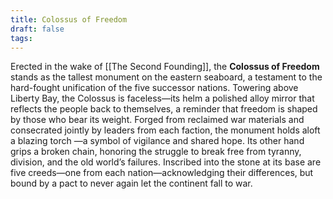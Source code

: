 ```yaml
---
title: Colossus of Freedom
draft: false
tags:
---
```

 


Erected in the wake of [[The Second Founding]], the **Colossus of Freedom** stands as the tallest monument on the eastern seaboard, a testament to the hard-fought unification of the five successor nations. Towering above Liberty Bay, the Colossus is faceless—its helm a polished alloy mirror that reflects the people back to themselves, a reminder that freedom is shaped by those who bear its weight. Forged from reclaimed war materials and consecrated jointly by leaders from each faction, the monument holds aloft a blazing torch —a symbol of vigilance and shared hope. Its other hand grips a broken chain, honoring the struggle to break free from tyranny, division, and the old world’s failures. Inscribed into the stone at its base are five creeds—one from each nation—acknowledging their differences, but bound by a pact to never again let the continent fall to war.
